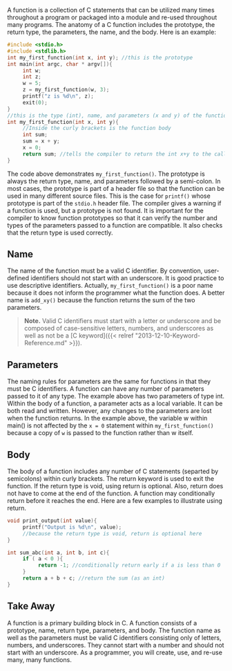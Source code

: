 A function is a collection of C statements that can be utilized many times throughout a program or packaged into a module and re-used throughout many programs. The anatomy of a C function includes the prototype, the return type, the parameters, the name, and the body. Here is an example:

```c++
#include <stdio.h>
#include <stdlib.h>
int my_first_function(int x, int y); //this is the prototype
int main(int argc, char * argv[]){
     int w;
     int z;
     w = 5;
     z = my_first_function(w, 3);
     printf("z is %d\n", z);
     exit(0);
}
//this is the type (int), name, and parameters (x and y) of the function
int my_first_function(int x, int y){
     //Inside the curly brackets is the function body
     int sum;
     sum = x + y;
     x = 0;
     return sum; //tells the compiler to return the int x+y to the caller
}
```

The code above demonstrates `my_first_function()`. The prototype is always the return type, name, and parameters followed by a semi-colon. In most cases, the prototype is part of a header file so that the function can be used in many different source files. This is the case for `printf()` whose prototype is part of the `stdio.h` header file. The compiler gives a warning if a function is used, but a prototype is not found. It is important for the compiler to know function prototypes so that it can verify the number and types of the parameters passed to a function are compatible. It also checks that the return type is used correctly.

## Name

The name of the function must be a valid C identifier. By convention, user-defined identifiers should not start with an underscore. It is good practice to use descriptive identifiers. Actually, `my_first_function()` is a poor name because it does not inform the programmer what the function does. A better name is `add_xy()` because the function returns the sum of the two parameters.

> **Note.** Valid C identifiers must start with a letter or
underscore and be composed of case-sensitive letters, numbers, and underscores as
well as not be a [C keyword]({{< relref "2013-12-10-Keyword-Reference.md" >}}).

## Parameters

The naming rules for parameters are the same for functions in that they must be C identifiers. A function can have any number of parameters passed to it of any type. The example above has two parameters of type int. Within the body of a function, a parameter acts as a local variable. It can be both read and written. However, any changes to the parameters are lost when the function returns. In the example above, the variable w within main() is not affected by the `x = 0` statement within `my_first_function()` because a copy of `w` is passed to the function rather than w itself.

## Body

The body of a function includes any number of C statements (separted by semicolons) within curly brackets. The return keyword is used to exit the function. If the return type is void, using return is optional. Also, return does not have to come at the end of the function. A function may conditionally return before it reaches the end. Here are a few examples to illustrate using return.

```c++
void print_output(int value){
     printf("Output is %d\n", value);
     //because the return type is void, return is optional here
}

int sum_abc(int a, int b, int c){
     if ( a < 0 ){
          return -1; //conditionally return early if a is less than 0
     }
     return a + b + c; //return the sum (as an int)
}
```    

## Take Away

A function is a primary building block in C. A function consists of a prototype, name, return type, parameters, and body. The function name as well as the parameters must be valid C identifiers consisting only of letters, numbers, and underscores. They cannot start with a number and should not start with an underscore. As a programmer, you will create, use, and re-use many, many functions.
